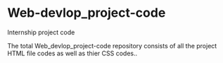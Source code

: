 # Web-devlop_project-code
Internship project code

The total Web_devlop_project-code repository consists of all the project HTML file codes as well as thier CSS codes..


